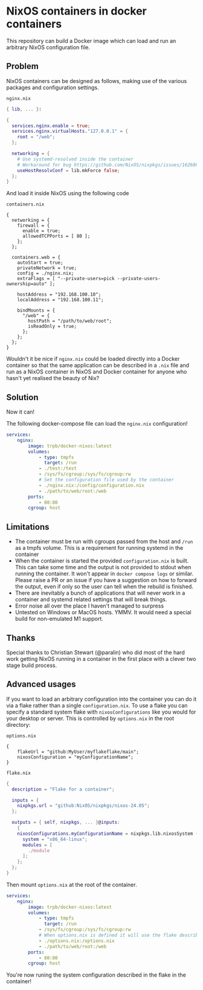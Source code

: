 # NixOS containers in docker containers

This repository can build a Docker image which can load and run an arbitrary NixOS configuration file.

## Problem

NixOS containers can be designed as follows, making use of the various packages and configuration settings.

`nginx.nix`


```nix
{ lib, ... }:

{
  services.nginx.enable = true;
  services.nginx.virtualHosts."127.0.0.1" = {
	root = "/web";  	
  };

  networking = {
    # Use systemd-resolved inside the container
    # Workaround for bug https://github.com/NixOS/nixpkgs/issues/162686
    useHostResolvConf = lib.mkForce false;
  };
}

```

And load it inside NixOS using the following code

```
containers.nix
```

```
{
  networking = {
    firewall = {
      enable = true;
      allowedTCPPorts = [ 80 ];
    };
  };

  containers.web = {
    autoStart = true;
    privateNetwork = true;
    config = ./nginx.nix;
    extraFlags = [ "--private-users=pick --private-users-ownership=auto" ];

    hostAddress = "192.168.100.10";
    localAddress = "192.168.100.11";

    bindMounts = {
      "/web" = {
        hostPath = "/path/to/web/root";
        isReadOnly = true;
      };
    };
  };
}

```

Wouldn't it be nice if `nginx.nix` could be loaded directly into a Docker container so that the same application can be described in a `.nix` file and run as a NixOS container in NixOS and Docker container for anyone who hasn't yet realised the beauty of Nix?

## Solution

Now it can!

The following docker-compose file can load the `nginx.nix` configuration!


```yaml
services:
    nginx:
        image: trpb/docker-nixos:latest
        volumes:
            - type: tmpfs
              target: /run
            - ./test:/test
            - /sys/fs/cgroup:/sys/fs/cgroup:rw
            # Set the configuration file used by the container
            - ./nginx.nix:/config/configuration.nix
            - ./path/to/web/root:/web
        ports:
            - 80:80
        cgroup: host
```

## Limitations

- The container must be run with cgroups passed from the host and `/run` as a tmpfs volume. This is a requirement for running systemd in the container
- When the container is started the provided `configuration.nix` is built. This can take some time and the output is not provided to stdout when running the container. It won't appear in `docker compose logs` or similar. Please raise a PR or an issue if you have a suggestion on how to forward the output, even if only so the user can tell when the rebuild is finished.
- There are inevitably a bunch of applications that will never work in a container and systemd related settings that will break things.
- Error noise all over the place I haven't managed to surpress
- Untested on Windows or MacOS hosts. YMMV. It would need a special build for non-emulated M1 support.

## Thanks

Special thanks to Christian Stewart (@paralin) who did most of the hard work getting NixOS running in a container in the first place with a clever two stage build process.


## Advanced usages

If you want to load an arbitrary configuration into the container you can do it via a flake rather than a single `configuration.nix`. To use a flake you can specify a standard system flake with `nixosConfigurations` like you would for your desktop or server. This is controlled by `options.nix` in the root directory:


`options.nix`


```
{
    flakeUrl = "github:MyUser/myflakeflake/main";
    nixosConfiguration = "myConfigurationName";
}

```


`flake.nix`


```nix
{
  description = "Flake for a container";

  inputs = {
    nixpkgs.url = "github:NixOS/nixpkgs/nixos-24.05";
  };

  outputs = { self, nixpkgs, ... }@inputs: 
	{
    nixosConfigurations.myConfigurationName = nixpkgs.lib.nixosSystem {
      system = "x86_64-linux";
      modules = [
        ./module
      ];
    };
  };
}

```

Then mount `options.nix` at the root of the container.


```yaml
services:
    nginx:
        image: trpb/docker-nixos:latest
        volumes:
            - type: tmpfs
              target: /run
            - /sys/fs/cgroup:/sys/fs/cgroup:rw
            # When options.nix is defined it will use the flake described in the file
            - ./options.nix:/options.nix
            - ./path/to/web/root:/web
        ports:
            - 80:80
        cgroup: host
```

You're now runing the system configuration described in the flake in the container!